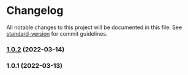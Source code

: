 # Changelog

All notable changes to this project will be documented in this file. See [standard-version](https://github.com/conventional-changelog/standard-version) for commit guidelines.

### [1.0.2](https://github.com/manju4ever/fastify-impressions/compare/v1.0.1...v1.0.2) (2022-03-14)

### 1.0.1 (2022-03-13)
